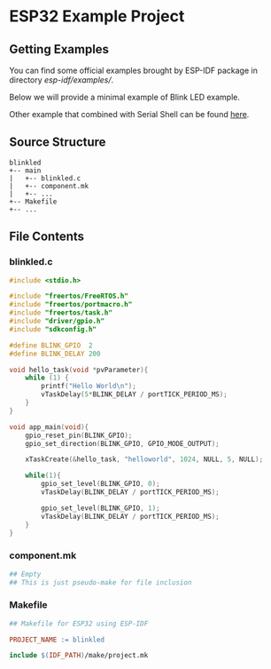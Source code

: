 # ESP32 Example Project

## Getting Examples

You can find some official examples brought by ESP-IDF package in directory *esp-idf/examples/*.

Below we will provide a minimal example of Blink LED example.

Other example that combined with Serial Shell can be found [here](https://github.com/mekatronik-achmadi/md_tutorial/tree/master/electronic/tutorials/examples/esp32).

## Source Structure

```
blinkled
+-- main
|   +-- blinkled.c
|   +-- component.mk
|   +-- ...
+-- Makefile
+-- ...
```

## File Contents

### blinkled.c

```c
#include <stdio.h>

#include "freertos/FreeRTOS.h"
#include "freertos/portmacro.h"
#include "freertos/task.h"
#include "driver/gpio.h"
#include "sdkconfig.h"

#define BLINK_GPIO  2
#define BLINK_DELAY 200

void hello_task(void *pvParameter){
    while (1) {
        printf("Hello World\n");
        vTaskDelay(5*BLINK_DELAY / portTICK_PERIOD_MS);
    }
}

void app_main(void){
    gpio_reset_pin(BLINK_GPIO);
    gpio_set_direction(BLINK_GPIO, GPIO_MODE_OUTPUT);

    xTaskCreate(&hello_task, "helloworld", 1024, NULL, 5, NULL);

    while(1){
        gpio_set_level(BLINK_GPIO, 0);
        vTaskDelay(BLINK_DELAY / portTICK_PERIOD_MS);

        gpio_set_level(BLINK_GPIO, 1);
        vTaskDelay(BLINK_DELAY / portTICK_PERIOD_MS);
    }
}
```

### component.mk

```makefile
## Empty
## This is just pseudo-make for file inclusion
```

### Makefile

```makefile
## Makefile for ESP32 using ESP-IDF

PROJECT_NAME := blinkled

include $(IDF_PATH)/make/project.mk
```

